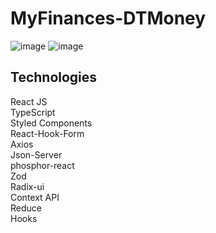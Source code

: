 # MyFinances-DTMoney
![image](https://user-images.githubusercontent.com/61881055/185561305-8900533b-3331-41e8-ae0d-04749f7481ad.png)
![image](https://user-images.githubusercontent.com/61881055/185561358-ea11d083-d374-4225-8883-650b9c8a4a1e.png)

## Technologies
React JS <br>
TypeScript <br>
Styled Components <br>
React-Hook-Form <br>
Axios <br>
Json-Server <br>
phosphor-react <br>
Zod <br>
Radix-ui <br>
Context API<br>
Reduce <br>
Hooks <br>
